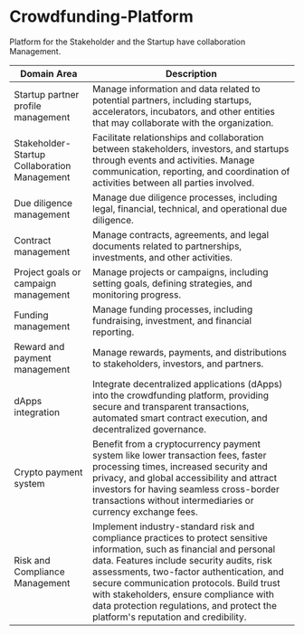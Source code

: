 # Crowdfunding-Platform
Platform for the Stakeholder and the Startup have collaboration Management.


| Domain Area                     | Description                                                                                                                        |
|--------------------------------|------------------------------------------------------------------------------------------------------------------------------------|
| Startup partner profile management | Manage information and data related to potential partners, including startups, accelerators, incubators, and other entities that may collaborate with the organization. |
| Stakeholder-Startup Collaboration Management      | Facilitate relationships and collaboration between stakeholders, investors, and startups through events and activities. Manage communication, reporting, and coordination of activities between all parties involved. |
| Due diligence management        | Manage due diligence processes, including legal, financial, technical, and operational due diligence.     |
| Contract management             | Manage contracts, agreements, and legal documents related to partnerships, investments, and other activities.                                                             |
| Project goals or campaign management | Manage projects or campaigns, including setting goals, defining strategies, and monitoring progress.                                                       |
| Funding management              | Manage funding processes, including fundraising, investment, and financial reporting.                                                                               |
| Reward and payment management   | Manage rewards, payments, and distributions to stakeholders, investors, and partners.                                                                              |
| dApps integration               | Integrate decentralized applications (dApps) into the crowdfunding platform, providing secure and transparent transactions, automated smart contract execution, and decentralized governance. |
| Crypto payment system           | Benefit from a cryptocurrency payment system like lower transaction fees, faster processing times, increased security and privacy, and global accessibility and attract investors for having seamless cross-border transactions without intermediaries or currency exchange fees. |
| Risk and Compliance Management | Implement industry-standard risk and compliance practices to protect sensitive information, such as financial and personal data. Features include security audits, risk assessments, two-factor authentication, and secure communication protocols. Build trust with stakeholders, ensure compliance with data protection regulations, and protect the platform's reputation and credibility. |
